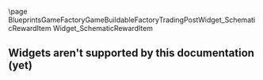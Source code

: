 \page BlueprintsGameFactoryGameBuildableFactoryTradingPostWidget_SchematicRewardItem Widget_SchematicRewardItem
## Widgets aren't supported by this documentation (yet)
